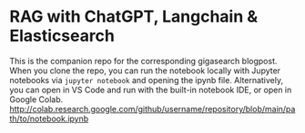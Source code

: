 # RAG with ChatGPT, Langchain & Elasticsearch
This is the companion repo for the corresponding gigasearch blogpost. 
When you clone the repo, you can run the notebook locally with Jupyter notebooks via `jupyter notebook` and opening the ipynb file.
Alternatively, you can open in VS Code and run with the built-in notebook IDE, or open in Google Colab.
http://colab.research.google.com/github/username/repository/blob/main/path/to/notebook.ipynb
